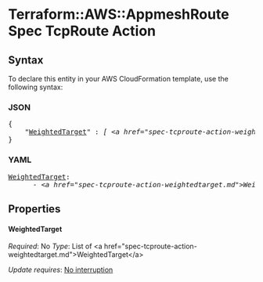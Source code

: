 # Terraform::AWS::AppmeshRoute Spec TcpRoute Action

## Syntax

To declare this entity in your AWS CloudFormation template, use the following syntax:

### JSON

<pre>
{
    "<a href="#weightedtarget" title="WeightedTarget">WeightedTarget</a>" : <i>[ &lt;a href=&#34;spec-tcproute-action-weightedtarget.md&#34;&gt;WeightedTarget&lt;/a&gt;, ... ]</i>
}
</pre>

### YAML

<pre>
<a href="#weightedtarget" title="WeightedTarget">WeightedTarget</a>: <i>
      - &lt;a href=&#34;spec-tcproute-action-weightedtarget.md&#34;&gt;WeightedTarget&lt;/a&gt;</i>
</pre>

## Properties

#### WeightedTarget

_Required_: No
_Type_: List of &lt;a href=&#34;spec-tcproute-action-weightedtarget.md&#34;&gt;WeightedTarget&lt;/a&gt;

_Update requires_: [No interruption](https://docs.aws.amazon.com/AWSCloudFormation/latest/UserGuide/using-cfn-updating-stacks-update-behaviors.html#update-no-interrupt)

